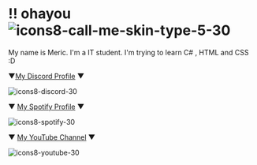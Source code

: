 # !! ohayou ![icons8-call-me-skin-type-5-30](https://user-images.githubusercontent.com/114092420/199610689-fe70f90c-0da5-468e-b238-29f14b6c6776.png)



My name is Meric. I'm a IT student. I'm trying to learn C# , HTML and CSS :D


▼[My Discord Profile](https://discord.com/users/790982026932912159) ▼

![icons8-discord-30](https://user-images.githubusercontent.com/114092420/199607336-60c1a90a-e215-44a3-918f-dc606f64c2df.png)  

▼ [My Spotify Profile](https://open.spotify.com/user/31lmewo5p26it7ej4guoupxd2tjm?si=a93d0a6d60304047) ▼

![icons8-spotify-30](https://user-images.githubusercontent.com/114092420/199607674-ed442316-f0c6-4c56-83e3-4ad350a7a0c1.png)

▼ [My YouTube Channel](https://youtube.com/channel/UCZJ_tzIVa-lQmLF3zUynx5A?sub_confirmation=1) ▼

![icons8-youtube-30](https://user-images.githubusercontent.com/114092420/199607895-2b5268fe-3354-4086-a58a-00a0c10f2a4e.png)








